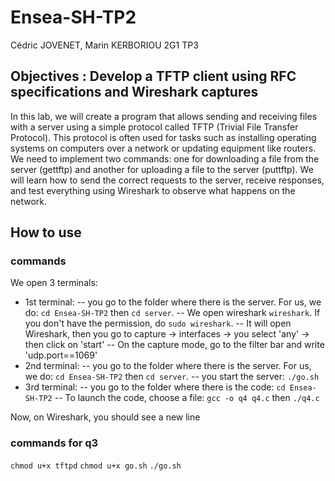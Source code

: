 # Ensea-SH-TP2

Cédric JOVENET, Marin KERBORIOU
2G1 TP3

## Objectives : Develop a TFTP client using RFC specifications and Wireshark captures

In this lab, we will create a program that allows sending and receiving files with a server using a simple protocol called TFTP (Trivial File Transfer Protocol). This protocol is often used for tasks such as installing operating systems on computers over a network or updating equipment like routers. We need to implement two commands: one for downloading a file from the server (gettftp) and another for uploading a file to the server (puttftp). We will learn how to send the correct requests to the server, receive responses, and test everything using Wireshark to observe what happens on the network.


## How to use

### commands

We open 3 terminals:
- 1st terminal:
-- you go to the folder where there is the server. For us, we do: `cd Ensea-SH-TP2` then `cd server`.
  -- We open wireshark `wireshark`. If you don't have the permission, do `sudo wireshark`.
  -- It will open Wireshark, then you go to capture -> interfaces -> you select 'any' -> then click on 'start'
  -- On the capture mode, go to the filter bar and write 'udp.port==1069'
- 2nd terminal:
  -- you go to the folder where there is the server. For us, we do: `cd Ensea-SH-TP2` then `cd server`.
  -- you start the server: `./go.sh`
- 3rd terminal:
  -- you go to the folder where there is the code: `cd Ensea-SH-TP2`
  -- To launch the code, choose a file: `gcc -o q4 q4.c` then `./q4.c`

Now, on Wireshark, you should see a new line



### commands for q3 
`chmod u+x tftpd`
`chmod u+x go.sh`
`./go.sh`
